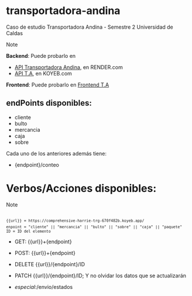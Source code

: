 # transportadora-andina
Caso de estudio Transportadora Andina - Semestre 2 Universidad de Caldas

>[!NOTE]
> **Backend**:
> Puede probarlo en
> - [API Transportadora Andina](https://transportadora-andina.onrender.com/), en RENDER.com <br>
> - [API T.A](https://alternative-marianne-pbr-e260b950.koyeb.app), en KOYEB.com <br>
>
> **Frontend**:
> Puede probarlo en [Frontend T.A](https://srm-ta.onrender.com/)
## endPoints disponibles:
- cliente
- bulto
- mercancia
- caja
- sobre

Cada uno de los anteriores además tiene:

- {endpoint}/conteo

# Verbos/Acciones disponibles:

>[!NOTE]
><code> `{{url}} = https://comprehensive-harrie-trg-670f482b.koyeb.app/`</code>
><code> `enpoint = "cliente" || "mercancia" || "bulto" || "sobre" || "caja" || "paquete"`</code>
><code> `ID = ID del elemento`</code>

- GET: {{url}}+{endpoint}
- POST: {{url}}+{endpoint}
- DELETE {{url}}/{endpoint}/ID
- PATCH {{url}}/{endpoint}/ID; Y no olvidar los datos que se actualizarán

- _especial_:/envio/estados
